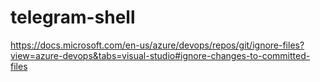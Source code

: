 # telegram-shell

https://docs.microsoft.com/en-us/azure/devops/repos/git/ignore-files?view=azure-devops&tabs=visual-studio#ignore-changes-to-committed-files
